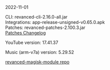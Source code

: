 2022-11-01
  
CLI: revanced-cli-2.16.0-all.jar  
Integrations: app-release-unsigned-v0.65.0.apk  
Patches: revanced-patches-2.100.3.jar  
[Patches Changelog](https://github.com/revanced/revanced-patches/releases/tag/v2.100.3)  

YouTube version: 17.41.37  

Music (arm-v7a) version: 5.29.52  

[revanced-magisk-module repo](https://github.com/j-hc/revanced-magisk-module)
